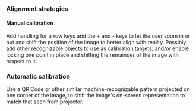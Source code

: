 
### Alignment strategies
#### Manual calibration
Add handling for arrow keys and the + and - keys to let the user zoom in or out and shift the position of the image to better align with reality.
Possibly add other recognizable objects to use as calibration targets, and/or enable locking one point in place and shifting the remainder of the image with respect to it.

### Automatic calibration
Use a QR Code or other similar machine-recognizable pattern projected on one corner of the image, to shift the image's on-screen representation to match that seen from projector.